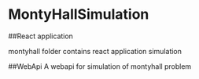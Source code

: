 # MontyHallSimulation

##React application 

montyhall folder contains react application simulation

##WebApi
A webapi for simulation of montyhall problem
